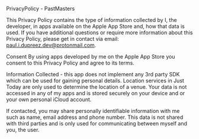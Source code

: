 PrivacyPolicy - PastMasters

This Privacy Policy contains the type of information collected by I, the developer, in apps available on the Apple App Store and, how that data is used. If you have additional questions or require more information about this Privacy Policy, please get in contact via email: paul.i.dupreez.dev@protonmail.com.

Consent By using apps developed by me on the Apple App Store you consent to this Privacy Policy and agree to its terms.

Information Collected - this app does not implement any 3rd party SDK which can be used for gaining personal details. Location services in Just Today are only used to determine the location of a venue. Your data is not accessed in any of my apps and is stored securely on your device and or your own personal iCloud account.

If contacted, you may share personally identifiable information with me such as name, email address and phone number. This data is not shared with third parties and is only used for communicating between myself and you, the user.
